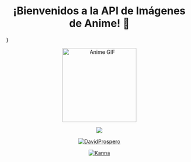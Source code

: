 <h1 align="center">¡Bienvenidos a la API de Imágenes de Anime! 🌟</h1>
}
<p align="center">
  <img src="https://c.tenor.com/nOocfxmtbL0AAAAC/tenor.gif" width="200px" alt="Anime GIF">
</p>

<p align="center">
  <img src="http://readme-typing-svg.herokuapp.com?center=true&vCenter=true&multiline=false&color=ffc012&width=500&height=50&lines=Bienvenido+a+la+API+de+imágenes+de+anime">
</p>

<p align="center">
  <a href="https://github.com/davidprospero123">
    <img src="https://readme-typing-svg.herokuapp.com?size=13&width=275&lines=Bienvenido+a+esta+API+de+imágenes+de+anime+por+DavidProspero+:V" alt="DavidProspero">
  </a>
</p>

<p align="center">
  <a href="https://github.com/davidprospero123">
    <img src="https://c.tenor.com/n8X8R46rIk0AAAAd/kanna.gif" alt="Kanna">
  </a>
</p>
